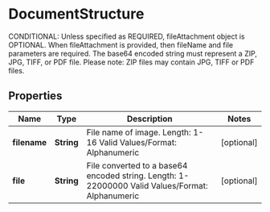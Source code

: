 

# DocumentStructure

CONDITIONAL: Unless specified as REQUIRED, fileAttachment object is OPTIONAL. When fileAttachment is provided, then fileName and file parameters are required. The base64 encoded string must represent a ZIP, JPG, TIFF, or PDF file. Please note: ZIP files may contain JPG, TIFF or PDF files.
## Properties

Name | Type | Description | Notes
------------ | ------------- | ------------- | -------------
**filename** | **String** | File name of image.   Length: 1-16   Valid Values/Format: Alphanumeric |  [optional]
**file** | **String** | File converted to a base64 encoded string.   Length: 1-22000000   Valid Values/Format: Alphanumeric |  [optional]



